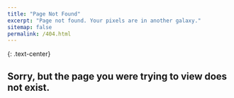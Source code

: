 ```yaml
---
title: "Page Not Found"
excerpt: "Page not found. Your pixels are in another galaxy."
sitemap: false
permalink: /404.html
---
```


{: .text-center}

## Sorry, but the page you were trying to view does not exist.